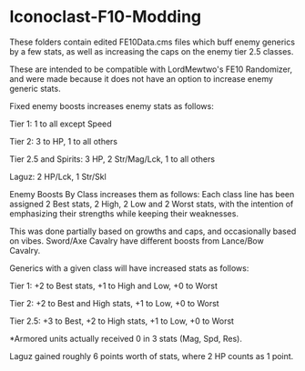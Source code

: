 # Iconoclast-F10-Modding
These folders contain edited FE10Data.cms files which buff enemy generics by a few stats, as well as increasing the caps on the enemy tier 2.5 classes. 

These are intended to be compatible with LordMewtwo's FE10 Randomizer, and were made because it does not have an option to increase enemy generic stats.

Fixed enemy boosts increases enemy stats as follows:

Tier 1: 1 to all except Speed

Tier 2: 3 to HP, 1 to all others

Tier 2.5 and Spirits: 3 HP, 2 Str/Mag/Lck, 1 to all others

Laguz: 2 HP/Lck, 1 Str/Skl

Enemy Boosts By Class increases them as follows:
Each class line has been assigned 2 Best stats, 2 High, 2 Low and 2 Worst stats, with the intention of emphasizing their strengths while keeping their weaknesses.

This was done partially based on growths and caps, and occasionally based on vibes. Sword/Axe Cavalry have different boosts from Lance/Bow Cavalry.

Generics with a given class will have increased stats as follows:

Tier 1: +2 to Best stats, +1 to High and Low, +0 to Worst

Tier 2: +2 to Best and High stats, +1 to Low, +0 to Worst

Tier 2.5: +3 to Best, +2 to High stats, +1 to Low, +0 to Worst

*Armored units actually received 0 in 3 stats (Mag, Spd, Res).

Laguz gained roughly 6 points worth of stats, where 2 HP counts as 1 point.

